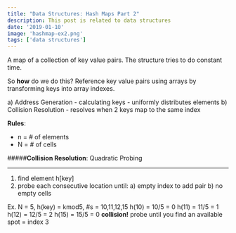 ```yaml
---
title: "Data Structures: Hash Maps Part 2"
description: This post is related to data structures
date: '2019-01-10'
image: 'hashmap-ex2.png'
tags: ['data structures']
---
```


A map of a collection of key value pairs. The structure tries to do constant time. 

So **how** do we do this? Reference key value pairs using arrays by transforming keys into array indexes.

a) Address Generation
    - calculating keys
    - uniformly distributes elements
b) Collision Resolution
    - resolves when 2 keys map to the same index

**Rules**: 
- n = # of elements
- N = # of cells

#####**Collision Resolution**: Quadratic Probing
____
1. find element h[key]
2. probe each consecutive location until:
    a) empty index to add pair
    b) no empty cells

Ex. N = 5, h(key) = kmod5, #s = 10,11,12,15
h(10) = 10/5 = 0
h(11) = 11/5 = 1
h(12) = 12/5 = 2
h(15) = 15/5 = 0 **collision!**
probe until you find an available spot = index 3